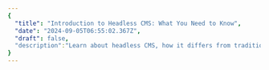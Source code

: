 ```yaml
---
{
  "title": "Introduction to Headless CMS: What You Need to Know",
  "date": "2024-09-05T06:55:02.367Z",
  "draft": false,
  "description":"Learn about headless CMS, how it differs from traditional CMS, and why it’s becoming popular in modern web development."
}
---
```

        